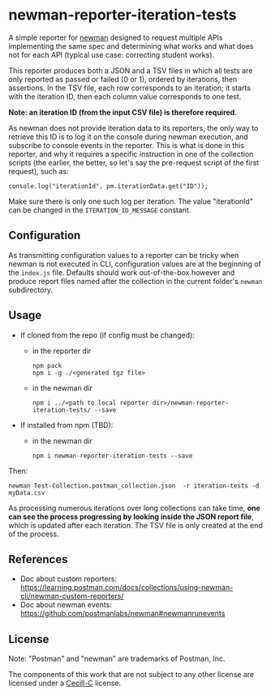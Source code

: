 # newman-reporter-iteration-tests

A simple reporter for [newman](https://github.com/postmanlabs/newman) designed to request multiple APIs implementing the same spec and determining what works and what does not for each API (typical use case: correcting student works).

This reporter produces both a JSON and a TSV files in which all tests are only reported as passed or failed (0 or 1), ordered by iterations, then assertions. In the TSV file, each row corresponds to an iteration; it starts with the iteration ID, then each column value corresponds to one test.

**Note: an iteration ID (from the input CSV file) is therefore required.**

As newman does not provide iteration data to its reporters, the only way to retrieve this ID is to log it on the console during newman execution, and subscribe to console events in the reporter. This is what is done in this reporter, and why it requires a specific instruction in one of the collection scripts (the earlier, the better, so let's say the pre-request script of the first request), such as:

`console.log("iterationId", pm.iterationData.get("ID"));`
 
Make sure there is only one such log per iteration. The value "iterationId" can be changed in the `ITERATION_ID_MESSAGE` constant.

## Configuration

As transmitting configuration values to a reporter can be tricky when newman is not executed in CLI, configuration values are at the beginning of the `index.js` file. Defaults should work out-of-the-box however and produce report files named after the collection in the current folder's `newman` subdirectory.

## Usage

- If cloned from the repo (if config must be changed):
  - in the reporter dir
    ```
    npm pack
    npm i -g ./<generated tgz file>
    ```
  - in the newman dir
    ```
    npm i ../<path to local reporter dir>/newman-reporter-iteration-tests/ --save
    ```

- If installed from npm (TBD):
  - in the newman dir
    ```
    npm i newman-reporter-iteration-tests --save
    ```

Then:

```
newman Test-Collection.postman_collection.json  -r iteration-tests -d myData.csv
```

As processing numerous iterations over long collections can take time, **one can see the process progressing by looking inside the JSON report file**, which is updated after each iteration. The TSV file is only created at the end of the process.

## References

- Doc about custom reporters: https://learning.postman.com/docs/collections/using-newman-cli/newman-custom-reporters/
- Doc about newman events: https://github.com/postmanlabs/newman#newmanrunevents

## License

Note: "Postman" and "newman" are trademarks of Postman, Inc.

The components of this work that are not subject to any other license are licensed under a [Cecill-C](https://cecill.info/licences/Licence_CeCILL-C_V1-en.txt) license.
